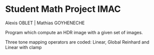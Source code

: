 # Student Math Project IMAC

Alexis OBLET | Mathias GOYHENECHE

Program which compute an HDR image with a given set of images.

Three tone mapping operators are coded: Linear, Global Reinhard and Linear with clamp 
